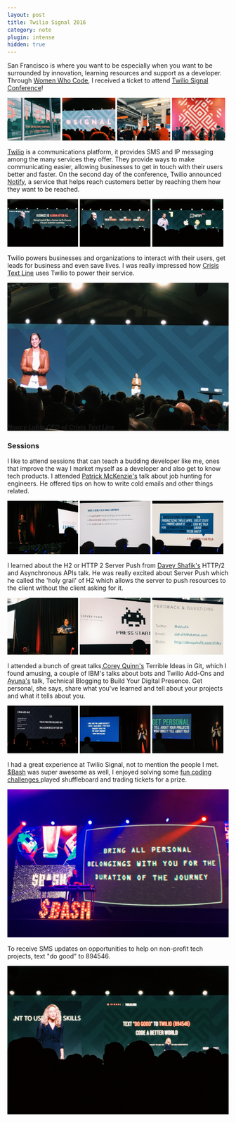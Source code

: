 ```yaml
---
layout: post
title: Twilio Signal 2016
category: note
plugin: intense
hidden: true
---
```


San Francisco is where you want to be especially when you want to be surrounded by innovation, learning resources and support as a developer. Through <a href="https://www.womenwhocode.com/">Women Who Code</a>, I received a ticket to attend <a href="https://www.twilio.com/signal">Twilio Signal Conference</a>!
<p>
<img src="../../posts-imgs/signal2016/signal_01.jpg" style="display: inline; width: 24%">
<img src="../../posts-imgs/signal2016/signal_02.jpg" style="display: inline; width: 24%">
<img src="../../posts-imgs/signal2016/signal_03.jpg" style="display: inline; width: 24%">
<img src="../../posts-imgs/signal2016/signal_04.jpg" style="display: inline; width: 24%">
</p>
<a href="https://www.twilio.com/">Twilio</a> is a communications platform, it provides SMS and IP messaging among the many services they offer. They provide ways to make communicating easier, allowing businesses to get in touch with their users better and faster. On the second day of the conference, Twilio announced <a href="https://www.twilio.com/notify">Notify</a>, a service that helps reach customers better by reaching them how they want to be reached.

<p>
<img src="../../posts-imgs/signal2016/signal_07.jpg" style="display: inline; width: 32%">
<img src="../../posts-imgs/signal2016/signal_08.jpg" style="display: inline; width: 32%">
<img src="../../posts-imgs/signal2016/signal_09.jpg" style="display: inline; width: 32%">
</p>

Twilio powers businesses and organizations to interact with their users, get leads for business and even save lives. I was really impressed how <a href="www.crisistextline.org">Crisis Text Line</a> uses Twilio to power their service.

<div>
<img src="../../posts-imgs/signal2016/signal_10.jpg">
<h5 style="margin-top: -20px;">
  Nancy Lubin CEO of Crisis Text Line
</h5>
</div>

### Sessions
I like to attend sessions that can teach a budding developer like me, ones that improve the way I market myself as a developer and also get to know tech products. I attended <a href="https://twitter.com/patio11">Patrick McKenzie's</a> talk about job hunting for engineers. He offered tips on how to write cold emails and other things related.
<p>
<img src="../../posts-imgs/signal2016/signal_12.jpg" style="display: inline; width: 32%">
<img src="../../posts-imgs/signal2016/signal_13.jpg" style="display: inline; width: 32%">
<img src="../../posts-imgs/signal2016/signal_14.jpg" style="display: inline; width: 32%">
</p>


I learned about the H2 or HTTP 2 Server Push from <a href="https://twitter.com/dshafik">Davey Shafik's</a> HTTP/2 and Asynchronous APIs talk. He was really excited about Server Push which he called the 'holy grail' of H2 which allows the server to push resources to the client without the client asking for it.
<p>
<img src="../../posts-imgs/signal2016/signal_15.jpg" style="display: inline; width: 32%">
<img src="../../posts-imgs/signal2016/signal_16.jpg" style="display: inline; width: 32%">
<img src="../../posts-imgs/signal2016/signal_17.jpg" style="display: inline; width: 32%">
</p>

I attended a bunch of great talks,<a href="https://twitter.com/quinnypig">Corey Quinn's</a> Terrible Ideas in Git, which I found amusing, a couple of IBM's talks about bots and Twilio Add-Ons and <a href="https://medium.com/@AyunasCode">Ayuna's</a> talk, Technical Blogging to Build Your Digital Presence. Get personal, she says, share what you've learned and tell about your projects and what it tells about you.
<p>
<img src="../../posts-imgs/signal2016/signal_18.jpg" style="display: inline; width: 32%">
<img src="../../posts-imgs/signal2016/signal_19.jpg" style="display: inline; width: 32%">
<img src="../../posts-imgs/signal2016/signal_20.jpg" style="display: inline; width: 32%">
</p>

I had a great experience at Twilio Signal, not to mention the people I met. <a href="https://www.twilio.com/signal/$bash">$Bash</a> was super awesome as well, I enjoyed solving some <a href="twilio-bash.com">fun coding challenges </a> played shuffleboard and trading tickets for a prize.
<p>
<img src="../../posts-imgs/signal2016/signal_21.jpg">
</p>

To receive SMS updates on opportunities to help on non-profit tech projects, text "do good" to 894546.
<p>
<img src="../../posts-imgs/signal2016/signal_22.jpg">
</p>